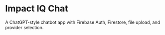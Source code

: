 # Impact IQ Chat

A ChatGPT-style chatbot app with Firebase Auth, Firestore, file upload, and provider selection.